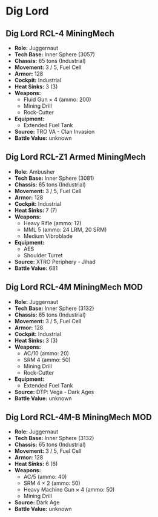 # Dig Lord
## Dig Lord RCL-4 MiningMech
- **Role:** Juggernaut
- **Tech Base:** Inner Sphere (3057)
- **Chassis:** 65 tons (Industrial)
- **Movement:** 3 / 5, Fuel Cell
- **Armor:** 128
- **Cockpit:** Industrial
- **Heat Sinks:** 3 (3)
- **Weapons:**
  - Fluid Gun × 4 (ammo: 200)
  - Mining Drill
  - Rock-Cutter
- **Equipment:**
  - Extended Fuel Tank
- **Source:** TRO VA - Clan Invasion
- **Battle Value:** unknown

## Dig Lord RCL-Z1 Armed MiningMech
- **Role:** Ambusher
- **Tech Base:** Inner Sphere (3081)
- **Chassis:** 65 tons (Industrial)
- **Movement:** 3 / 5, Fuel Cell
- **Armor:** 128
- **Cockpit:** Industrial
- **Heat Sinks:** 7 (7)
- **Weapons:**
  - Heavy Rifle (ammo: 12)
  - MML 5 (ammo: 24 LRM, 20 SRM)
  - Medium Vibroblade
- **Equipment:**
  - AES
  - Shoulder Turret
- **Source:** XTRO Periphery - Jihad
- **Battle Value:** 681

## Dig Lord RCL-4M MiningMech MOD
- **Role:** Juggernaut
- **Tech Base:** Inner Sphere (3132)
- **Chassis:** 65 tons (Industrial)
- **Movement:** 3 / 5, Fuel Cell
- **Armor:** 128
- **Cockpit:** Industrial
- **Heat Sinks:** 3 (3)
- **Weapons:**
  - AC/10 (ammo: 20)
  - SRM 4 (ammo: 50)
  - Mining Drill
  - Rock-Cutter
- **Equipment:**
  - Extended Fuel Tank
- **Source:** DTP: Vega - Dark Ages
- **Battle Value:** unknown

## Dig Lord RCL-4M-B MiningMech MOD
- **Role:** Juggernaut
- **Tech Base:** Inner Sphere (3132)
- **Chassis:** 65 tons (Industrial)
- **Movement:** 3 / 5, Fuel Cell
- **Armor:** 128
- **Heat Sinks:** 6 (6)
- **Weapons:**
  - AC/5 (ammo: 40)
  - SRM 4 × 2 (ammo: 50)
  - Heavy Machine Gun × 4 (ammo: 50)
  - Mining Drill
- **Source:** Dark Age
- **Battle Value:** unknown

